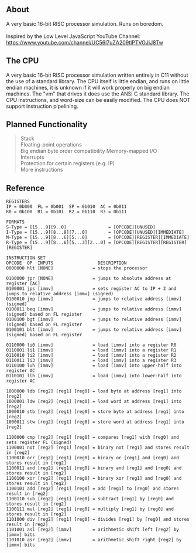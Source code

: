 ## About
A very basic 16-bit RISC processor simulation. Runs on boredom.</br>
</br>
Inspired by the Low Level JavaScript YouTube Channel: https://www.youtube.com/channel/UC56l7uZA209tlPTVOJiJ8Tw</br>

## The CPU
A very basic 16-bit RISC processor simulation written entirely in C11 without the use of a standard library. The CPU itself is little endian, and runs on little endian machines, it is unknown if it will work properly on big endian machines. The "vm" that drives it does use the ANSI C standard library. The CPU instructions, and word-size can be easily modified. The CPU does NOT support instruction pipelining.

## Planned Functionality
> Stack</br>
> Floating-point operations</br>
> Big endian byte order compatibility
> Memory-mapped I/O</br>
> Interrupts</br>
> Protection for certain registers (e.g. IP)</br>
> More instructions</br>

## Reference
```
REGISTERS
IP = 0b000  FL = 0b001  SP = 0b010  AC = 0b011
R0 = 0b100  R1 = 0b101  R2 = 0b110  R3 = 0b111

FORMATS
S-Type = [15...9][9..0]                = [OPCODE][UNUSED]
I-Type = [15...9][8...8][7...0]        = [OPCODE][UNUSED][IMMEDIATE]
M-Type = [15...9][8...6][5...0]        = [OPCODE][REGISTER][IMMEDIATE]
R-Type = [15...9][8...6][5...3][2...0] = [OPCODE][REGISTER][REGISTER][REGISTER]

INSTRUCTION SET
OPCODE  OP  INPUTS                 DESCRIPTION
0000000 hlt [NONE]               = stops the processor

0100000 jpr [NONE]               = jumps to absolute address at register [AC]
0100001 jps [immv]               = sets register AC to IP + 2 and jumps to relative address [immv] (signed)
0100010 jmp [immv]               = jumps to relative address [immv] (signed)
0100011 beq [immv]               = jumps to relative address [immv] (signed) based on FL register
0100100 bgt [immv]               = jumps to relative address [immv] (signed) based on FL register
0100101 blt [immv]               = jumps to relative address [immv] (signed) based on FL register

0110000 li0 [immv]               = load [immv] into a register R0
0110001 li1 [immv]               = load [immv] into a register R1
0110010 li2 [immv]               = load [immv] into a register R2
0110011 li3 [immv]               = load [immv] into a register R3
0110100 luh [immv]               = load [immv] into upper-half into register AC
0110101 llh [immv]               = load [immv] into lower-half into register AC

1000000 ldb [reg2] [reg1] [reg0] = load byte at address [reg1] into [reg2]
1000001 ldw [reg2] [reg1] [reg0] = load word at address [reg1] into [reg2]
1000010 stb [reg2] [reg1] [reg0] = store byte at address [reg1] into [reg2]
1000011 stw [reg2] [reg1] [reg0] = store word at address [reg1] into [reg2]

1100000 cmp [reg2] [reg1] [reg0] = compares [reg1] with [reg0] and sets register FL (signed)
1100001 not [reg2] [reg1] [reg0] = binary not [reg1] and stores result in [reg2]
1100010 orr [reg2] [reg1] [reg0] = binary or [reg1] and [reg0] and stores result in [reg2]
1100011 and [reg2] [reg1] [reg0] = binary and [reg1] and [reg0] and stores result in [reg2]
1100100 xor [reg2] [reg1] [reg0] = binary xor [reg1] and [reg0] and stores result in [reg2]
1100101 add [reg2] [reg1] [reg0] = add [reg1] to [reg0] and stores result in [reg2]
1100110 sub [reg2] [reg1] [reg0] = subtract [reg1] by [reg0] and stores result in [reg2]
1100111 mul [reg2] [reg1] [reg0] = multiply [reg1] by [reg0] and stores result in [reg2]
1101000 div [reg2] [reg1] [reg0] = divides [reg1] by [reg0] and stores result in [reg2]
1101001 asl [reg2] [immv]        = arithmetic shift left [reg2] by [immv] bits
1101010 asr [reg2] [immv]        = arithmetic shift right [reg2] by [immv] bits
```

